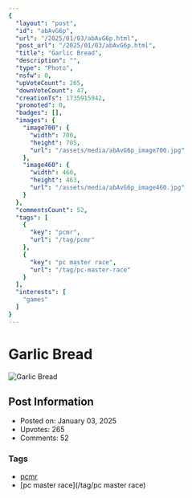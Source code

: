 ```yaml
---
{
  "layout": "post",
  "id": "abAvG6p",
  "url": "/2025/01/03/abAvG6p.html",
  "post_url": "/2025/01/03/abAvG6p.html",
  "title": "Garlic Bread",
  "description": "",
  "type": "Photo",
  "nsfw": 0,
  "upVoteCount": 265,
  "downVoteCount": 47,
  "creationTs": 1735915942,
  "promoted": 0,
  "badges": [],
  "images": {
    "image700": {
      "width": 700,
      "height": 705,
      "url": "/assets/media/abAvG6p_image700.jpg"
    },
    "image460": {
      "width": 460,
      "height": 463,
      "url": "/assets/media/abAvG6p_image460.jpg"
    }
  },
  "commentsCount": 52,
  "tags": [
    {
      "key": "pcmr",
      "url": "/tag/pcmr"
    },
    {
      "key": "pc master race",
      "url": "/tag/pc-master-race"
    }
  ],
  "interests": [
    "games"
  ]
}
---
```


# Garlic Bread

![Garlic Bread](/assets/media/abAvG6p_image700.jpg)

## Post Information

- Posted on: January 03, 2025
- Upvotes: 265
- Comments: 52

### Tags

- [pcmr](/tag/pcmr)
- [pc master race](/tag/pc master race)
